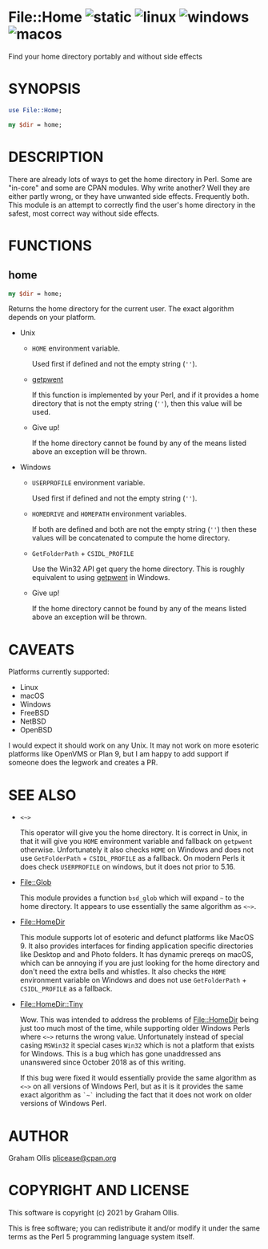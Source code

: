 # File::Home ![static](https://github.com/uperl/File-Home/workflows/static/badge.svg) ![linux](https://github.com/uperl/File-Home/workflows/linux/badge.svg) ![windows](https://github.com/uperl/File-Home/workflows/windows/badge.svg) ![macos](https://github.com/uperl/File-Home/workflows/macos/badge.svg)

Find your home directory portably and without side effects

# SYNOPSIS

```perl
use File::Home;

my $dir = home;
```

# DESCRIPTION

There are already lots of ways to get the home directory in Perl.  Some are "in-core" and some are
CPAN modules.  Why write another?  Well they are either partly wrong, or they have unwanted side
effects.  Frequently both.  This module is an attempt to correctly find the user's home directory
in the safest, most correct way without side effects.

# FUNCTIONS

## home

```perl
my $dir = home;
```

Returns the home directory for the current user.  The exact algorithm depends on your platform.

- Unix
    - `HOME` environment variable.

        Used first if defined and not the empty string (`''`).

    - [getpwent](https://metacpan.org/pod/perlfunc#getpwent)

        If this function is implemented by your Perl, and if it provides a home directory that is not
        the empty string (`''`), then this value will be used.

    - Give up!

        If the home directory cannot be found by any of the means listed above an exception will
        be thrown.
- Windows
    - `USERPROFILE` environment variable.

        Used first if defined and not the empty string (`''`).

    - `HOMEDRIVE` and `HOMEPATH` environment variables.

        If both are defined and both are not the empty string (`''`) then these values
        will be concatenated to compute the home directory.

    - `GetFolderPath` + `CSIDL_PROFILE`

        Use the Win32 API get query the home directory.  This is roughly equivalent to
        using [getpwent](https://metacpan.org/pod/perlfunc#getpwent) in Windows.

    - Give up!

        If the home directory cannot be found by any of the means listed above an exception will
        be thrown.

# CAVEATS

Platforms currently supported:

- Linux
- macOS
- Windows
- FreeBSD
- NetBSD
- OpenBSD

I would expect it should work on any Unix.  It may not work on more esoteric
platforms like OpenVMS or Plan 9, but I am happy to add support if someone
does the legwork and creates a PR.

# SEE ALSO

- `<~>`

    This operator will give you the home directory.  It is correct in Unix, in that it will
    give you `HOME` environment variable and fallback on `getpwent` otherwise.  Unfortunately
    it also checks `HOME` on Windows and does not use `GetFolderPath` + `CSIDL_PROFILE` as
    a fallback.  On modern Perls it does check `USERPROFILE` on windows, but it does not
    prior to 5.16.

- [File::Glob](https://metacpan.org/pod/File::Glob)

    This module provides a function `bsd_glob` which will expand `~` to the home directory.
    It appears to use essentially the same algorithm as `<~>`.

- [File::HomeDir](https://metacpan.org/pod/File::HomeDir)

    This module supports lot of esoteric and defunct platforms like MacOS 9.  It also provides
    interfaces for finding application specific directories like Desktop and and Photo folders.
    It has dynamic prereqs on macOS, which can be annoying if you are just looking for the home
    directory and don't need the extra bells and whistles.  It also checks the `HOME` environment
    variable on Windows and does not use `GetFolderPath` + `CSIDL_PROFILE` as a fallback.

- [File::HomeDir::Tiny](https://metacpan.org/pod/File::HomeDir::Tiny)

    Wow.  This was intended to address the problems of [File::HomeDir](https://metacpan.org/pod/File::HomeDir) being just too much most
    of the time, while supporting older Windows Perls where `<~>` returns the wrong value.
    Unfortunately instead of special casing `MSWin32` it special cases `Win32` which is not
    a platform that exists for Windows.  This is a bug which has gone unaddressed ans unanswered
    since October 2018 as of this writing.

    If this bug were fixed it would essentially provide the same algorithm as `<~>` on all
    versions of Windows Perl, but as it is it provides the same exact algorithm as `` `~` ``
    including the fact that it does not work on older versions of Windows Perl.

# AUTHOR

Graham Ollis <plicease@cpan.org>

# COPYRIGHT AND LICENSE

This software is copyright (c) 2021 by Graham Ollis.

This is free software; you can redistribute it and/or modify it under
the same terms as the Perl 5 programming language system itself.
